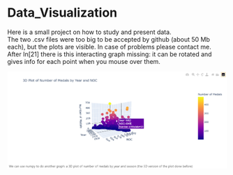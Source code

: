 # Data_Visualization
Here is a small project on how to study and present data.\
The two .csv files were too big to be accepted by github (about 50 Mb each), but the plots are visible. In case of problems please contact me.\
After In[21] there is this interacting graph missing: it can be rotated and gives info for each point when you mouse over them.

![](./graph21.png)
